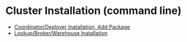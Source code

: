 # Cluster Installation (command line)

* [Coordinator/Deployer Inatallation, Add Package](./coordinator-deployer-install)
* [Lookup/Broker/Warehouse Inatallation](./lookup-broker-warehouse-install)
